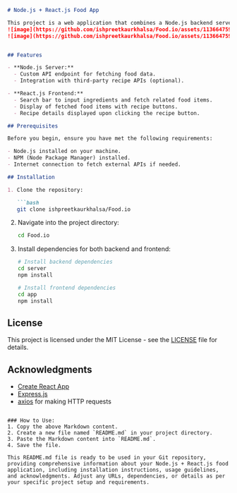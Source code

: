 
```markdown
# Node.js + React.js Food App

This project is a web application that combines a Node.js backend server with a React.js frontend to fetch food data based on ingredients and display recipes.
![image](https://github.com/ishpreetkaurkhalsa/Food.io/assets/113664759/f41eb038-cda1-4886-bffe-1a8717f612ea)
![image](https://github.com/ishpreetkaurkhalsa/Food.io/assets/113664759/a3fd87cf-a127-4951-9e69-4a5cb1d1f442)


## Features

- **Node.js Server:**
  - Custom API endpoint for fetching food data.
  - Integration with third-party recipe APIs (optional).

- **React.js Frontend:**
  - Search bar to input ingredients and fetch related food items.
  - Display of fetched food items with recipe buttons.
  - Recipe details displayed upon clicking the recipe button.

## Prerequisites

Before you begin, ensure you have met the following requirements:

- Node.js installed on your machine.
- NPM (Node Package Manager) installed.
- Internet connection to fetch external APIs if needed.

## Installation

1. Clone the repository:

   ```bash
   git clone ishpreetkaurkhalsa/Food.io
   ```

2. Navigate into the project directory:

   ```bash
   cd Food.io
   ```

3. Install dependencies for both backend and frontend:

   ```bash
   # Install backend dependencies
   cd server
   npm install

   # Install frontend dependencies
   cd app
   npm install
   ```


## License

This project is licensed under the MIT License - see the [LICENSE](LICENSE) file for details.

## Acknowledgments

- [Create React App](https://create-react-app.dev/)
- [Express.js](https://expressjs.com/)
- [axios](https://axios-http.com/) for making HTTP requests
```

### How to Use:
1. Copy the above Markdown content.
2. Create a new file named `README.md` in your project directory.
3. Paste the Markdown content into `README.md`.
4. Save the file.

This README.md file is ready to be used in your Git repository, providing comprehensive information about your Node.js + React.js food application, including installation instructions, usage guidelines, and acknowledgments. Adjust any URLs, dependencies, or details as per your specific project setup and requirements.
